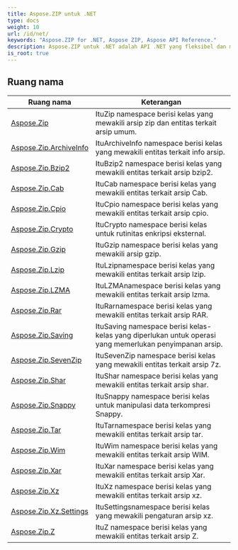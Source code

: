 ```yaml
---
title: Aspose.ZIP untuk .NET
type: docs
weight: 10
url: /id/net/
keywords: "Aspose.ZIP for .NET, Aspose ZIP, Aspose API Reference."
description: Aspose.ZIP untuk .NET adalah API .NET yang fleksibel dan mudah digunakan yang memungkinkan Anda bekerja dengan kompresi file dalam format ZIP standar.
is_root: true
---
```


## Ruang nama

| Ruang nama | Keterangan |
| --- | --- |
| [Aspose.Zip](./aspose.zip/) | ItuZip namespace berisi kelas yang mewakili arsip zip dan entitas terkait arsip umum. |
| [Aspose.Zip.ArchiveInfo](./aspose.zip.archiveinfo/) | ItuArchiveInfo namespace berisi kelas yang mewakili entitas terkait info arsip. |
| [Aspose.Zip.Bzip2](./aspose.zip.bzip2/) | ItuBzip2 namespace berisi kelas yang mewakili entitas terkait arsip bzip2. |
| [Aspose.Zip.Cab](./aspose.zip.cab/) | ItuCab namespace berisi kelas yang mewakili entitas terkait arsip Cab. |
| [Aspose.Zip.Cpio](./aspose.zip.cpio/) | ItuCpio namespace berisi kelas yang mewakili entitas terkait arsip cpio. |
| [Aspose.Zip.Crypto](./aspose.zip.crypto/) | ItuCrypto namespace berisi kelas untuk rutinitas enkripsi eksternal. |
| [Aspose.Zip.Gzip](./aspose.zip.gzip/) | ItuGzip namespace berisi kelas yang mewakili arsip gzip. |
| [Aspose.Zip.Lzip](./aspose.zip.lzip/) | ItuLzipnamespace berisi kelas yang mewakili entitas terkait arsip lzip. |
| [Aspose.Zip.LZMA](./aspose.zip.lzma/) | ItuLZMAnamespace berisi kelas yang mewakili entitas terkait arsip lzma. |
| [Aspose.Zip.Rar](./aspose.zip.rar/) | ItuRarnamespace berisi kelas yang mewakili entitas terkait arsip RAR. |
| [Aspose.Zip.Saving](./aspose.zip.saving/) | ItuSaving namespace berisi kelas-kelas yang diperlukan untuk operasi yang memerlukan penyimpanan arsip. |
| [Aspose.Zip.SevenZip](./aspose.zip.sevenzip/) | ItuSevenZip namespace berisi kelas yang mewakili entitas terkait arsip 7z. |
| [Aspose.Zip.Shar](./aspose.zip.shar/) | ItuShar namespace berisi kelas yang mewakili entitas terkait arsip shar. |
| [Aspose.Zip.Snappy](./aspose.zip.snappy/) | ItuSnappy namespace berisi kelas untuk manipulasi data terkompresi Snappy. |
| [Aspose.Zip.Tar](./aspose.zip.tar/) | ItuTarnamespace berisi kelas yang mewakili entitas terkait arsip tar. |
| [Aspose.Zip.Wim](./aspose.zip.wim/) | ItuWim namespace berisi kelas yang mewakili entitas terkait arsip WIM. |
| [Aspose.Zip.Xar](./aspose.zip.xar/) | ItuXar namespace berisi kelas yang mewakili entitas terkait arsip Xar. |
| [Aspose.Zip.Xz](./aspose.zip.xz/) | ItuXz namespace berisi kelas yang mewakili entitas terkait arsip xz. |
| [Aspose.Zip.Xz.Settings](./aspose.zip.xz.settings/) | ItuSettingsnamespace berisi kelas yang mewakili pengaturan arsip xz. |
| [Aspose.Zip.Z](./aspose.zip.z/) | ItuZ namespace berisi kelas yang mewakili entitas terkait arsip Z. |


